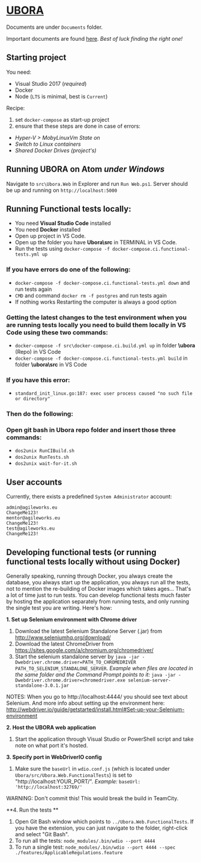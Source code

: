 # [UBORA](http://ubora-biomedical.org/) #

Documents are under `Documents` folder.

Important documents are found [here](https://www.dropbox.com/home/UBORA%20consortium/e-infrastructure/project%20managment%20architecture?preview=project+structure+proposal.doc).
*Best of luck finding the right one!*

## Starting project
You need:  
* Visual Studio 2017 (*required*)
* Docker
* Node (`LTS` is minimal, best is `Current`)

Recipe:  
1. set `docker-compose` as start-up project  
2. ensure that these steps are done in case of errors:  
  - *Hyper-V > MobyLinuxVm State on*  
  - *Switch to Linux containers*  
  - *Shared Docker Drives (project's)*

## Running UBORA on Atom *under Windows*
Navigate to `src\Ubora.Web` in Explorer and run `Run Web.ps1`. Server should be up and running on `http://localhost:5000`  

## Running Functional tests locally: ##
* You need **Visual Studio Code** installed
* You need **Docker** installed
 * Open up project in VS Code.
 * Open up the folder you have **Ubora\src** in TERMINAL in VS Code.
 * Run the tests using `docker-compose -f docker-compose.ci.functional-tests.yml up`
### If you have errors do one of the following:
 * `docker-compose -f docker-compose.ci.functional-tests.yml down` and run tests again
 * `CMD` and command `docker rm -f postgres` and run tests again
 * If nothing works Restarting the computer is always a good option
### Getting the latest changes to the test environment when you are running tests locally you need to build them locally in VS Code using these two commands:
 * `docker-compose -f src\docker-compose.ci.build.yml up` in folder **\ubora** (Repo) in VS Code
 * `docker-compose -f docker-compose.ci.functional-tests.yml build` in folder **\ubora\src** in VS Code
### If you have this error: 
 * `standard_init_linux.go:187: exec user process caused "no such file or directory"`
### Then do the following:
### Open git bash in Ubora repo folder and insert those three commands:
 * `dos2unix RunCIBuild.sh`
 * `dos2unix RunTests.sh`
 * `dos2unix wait-for-it.sh`

## User accounts
Currently, there exists a predefined `System Administrator` account:  
```
admin@agileworks.eu
ChangeMe123!
mentor@agileworks.eu
ChangeMe123!
test@agileworks.eu
ChangeMe123!
```

## Developing functional tests (or running functional tests locally without using Docker)
Generally speaking, running through Docker, you always create the database, you always start up the application, you always run all the tests, not to mention the re-building of Docker images which takes ages... That's a lot of time just to run tests. You can develop functional tests much faster by hosting the application separately from running tests, and only running the single test you are writing. Here's how:

**1. Set up Selenium environment with Chrome driver**

1. Download the latest Selenium Standalone Server (.jar) from http://www.seleniumhq.org/download/
2. Download the latest ChromeDriver from https://sites.google.com/a/chromium.org/chromedriver/
3. Start the selenium standalone server by `java -jar -Dwebdriver.chrome.driver=PATH_TO_CHROMEDRIVER PATH_TO_SELENIUM_STANDALONE_SERVER`. 
_Example when files are located in the same folder and the Command Prompt points to it:_ `java -jar -Dwebdriver.chrome.driver=chromedriver.exe selenium-server-standalone-3.0.1.jar`

NOTES: When you go to http://localhost:4444/ you should see text about Selenium. And more info about setting up the environment here: http://webdriver.io/guide/getstarted/install.html#Set-up-your-Selenium-environment

**2. Host the UBORA web application**

1. Start the application through Visual Studio or PowerShell script and take note on what port it's hosted.

**3. Specify port in WebDriverIO config**

1. Make sure the `baseUrl` in `wdio.conf.js` (which is located under `Ubora/src/Ubora.Web.FunctionalTests`) is set to "http://localhost:YOUR_PORT/". _Example:_ `baseUrl: 'http://localhost:32769/'`

WARNING: Don't commit this! This would break the build in TeamCity.

**4. Run the tests **

1. Open Git Bash window which points to `../Ubora.Web.FunctionalTests`. If you have the extension, you can just navigate to the folder, right-click and select "Git Bash".
2. To run all the tests: `node_modules/.bin/wdio --port 4444`
3. To run a single test: `node_modules/.bin/wdio --port 4444 --spec ./features/ApplicableRegulations.feature`